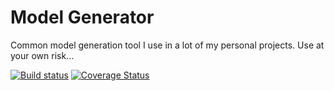 # Model Generator

Common model generation tool I use in a lot of my personal projects.  Use at your own risk...

[![Build status](https://ci.appveyor.com/api/projects/status/6503oxrk6yr766sr/branch/master?svg=true)](https://ci.appveyor.com/project/trichards57/modelgenerator/branch/master) [![Coverage Status](https://coveralls.io/repos/github/trichards57/ModelGenerator/badge.svg?branch=master)](https://coveralls.io/github/trichards57/ModelGenerator?branch=master)